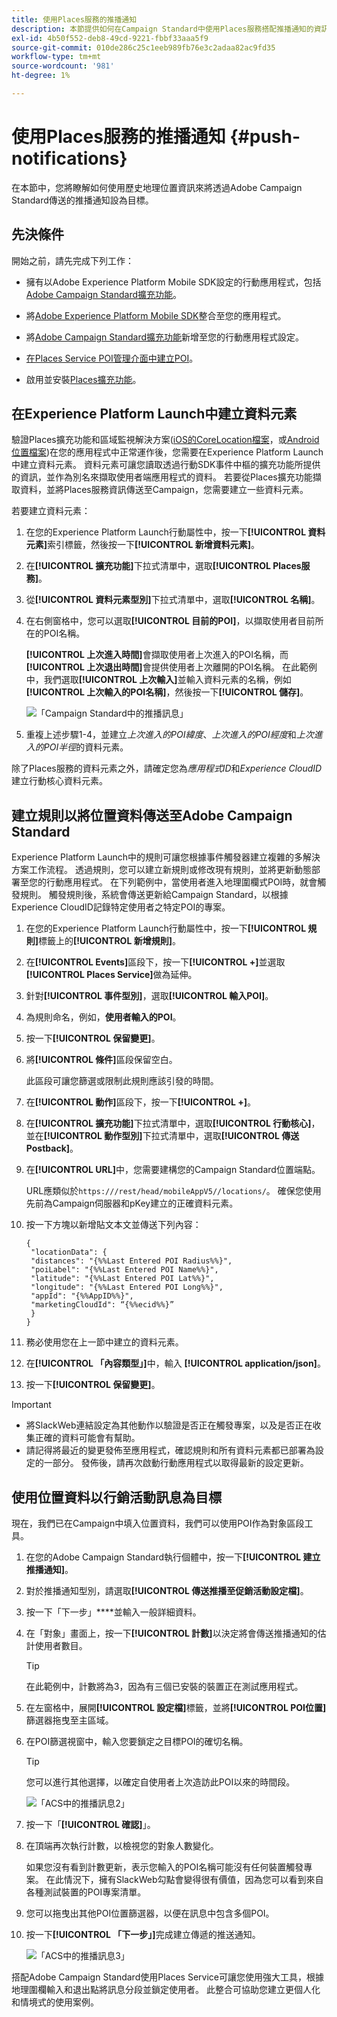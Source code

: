 ```yaml
---
title: 使用Places服務的推播通知
description: 本節提供如何在Campaign Standard中使用Places服務搭配推播通知的資訊。
exl-id: 4b50f552-deb8-49cd-9221-fbbf33aaa5f9
source-git-commit: 010de286c25c1eeb989fb76e3c2adaa82ac9fd35
workflow-type: tm+mt
source-wordcount: '981'
ht-degree: 1%

---
```


# 使用Places服務的推播通知 {#push-notifications}

在本節中，您將瞭解如何使用歷史地理位置資訊來將透過Adobe Campaign Standard傳送的推播通知設為目標。

## 先決條件

開始之前，請先完成下列工作：

* 擁有以Adobe Experience Platform Mobile SDK設定的行動應用程式，包括[Adobe Campaign Standard擴充功能](https://aep-sdks.gitbook.io/docs/using-mobile-extensions/adobe-campaign-standard)。

* 將[Adobe Experience Platform Mobile SDK](https://aep-sdks.gitbook.io/docs/getting-started/get-the-sdk)整合至您的應用程式。
* 將[Adobe Campaign Standard擴充功能](https://aep-sdks.gitbook.io/docs/using-mobile-extensions/adobe-campaign-standard)新增至您的行動應用程式設定。

* [在Places Service POI管理介面中建立POI](/help/poi-mgmt-ui/create-a-poi-ui.md)。

* 啟用並安裝[Places擴充功能](/help/places-ext-aep-sdks/places-extension/places-extension.md)。


## 在Experience Platform Launch中建立資料元素

驗證Places擴充功能和區域監視解決方案([iOS的CoreLocation檔案](https://developer.apple.com/documentation/corelocation/monitoring_the_user_s_proximity_to_geographic_regions)，或[Android位置檔案](https://developer.android.com/training/location/geofencing))在您的應用程式中正常運作後，您需要在Experience Platform Launch中建立資料元素。 資料元素可讓您讀取透過行動SDK事件中樞的擴充功能所提供的資訊，並作為別名來擷取使用者端應用程式的資料。 若要從Places擴充功能擷取資料，並將Places服務資訊傳送至Campaign，您需要建立一些資料元素。

若要建立資料元素：

1. 在您的Experience Platform Launch行動屬性中，按一下&#x200B;**[!UICONTROL 資料元素]**&#x200B;索引標籤，然後按一下&#x200B;**[!UICONTROL 新增資料元素]**。
1. 在&#x200B;**[!UICONTROL 擴充功能]**&#x200B;下拉式清單中，選取&#x200B;**[!UICONTROL Places服務]**。
1. 從&#x200B;**[!UICONTROL 資料元素型別]**&#x200B;下拉式清單中，選取&#x200B;**[!UICONTROL 名稱]**。
1. 在右側窗格中，您可以選取&#x200B;**[!UICONTROL 目前的POI]**，以擷取使用者目前所在的POI名稱。

   **[!UICONTROL 上次進入時間]**&#x200B;會擷取使用者上次進入的POI名稱，而&#x200B;**[!UICONTROL 上次退出時間]**&#x200B;會提供使用者上次離開的POI名稱。 在此範例中，我們選取&#x200B;**[!UICONTROL 上次輸入]**&#x200B;並輸入資料元素的名稱，例如&#x200B;**[!UICONTROL 上次輸入的POI名稱]**，然後按一下&#x200B;**[!UICONTROL 儲存]**。

   ![「Campaign Standard中的推播訊息」](/help/assets/ACS_Push1.png)

1. 重複上述步驟1-4，並建立&#x200B;*上次進入的POI緯度*、*上次進入的POI經度*&#x200B;和&#x200B;*上次進入的POI半徑*&#x200B;的資料元素。

除了Places服務的資料元素之外，請確定您為&#x200B;*應用程式ID*&#x200B;和&#x200B;*Experience CloudID*&#x200B;建立行動核心資料元素。

## 建立規則以將位置資料傳送至Adobe Campaign Standard

Experience Platform Launch中的規則可讓您根據事件觸發器建立複雜的多解決方案工作流程。 透過規則，您可以建立新規則或修改現有規則，並將更新動態部署至您的行動應用程式。 在下列範例中，當使用者進入地理圍欄式POI時，就會觸發規則。 觸發規則後，系統會傳送更新給Campaign Standard，以根據Experience CloudID記錄特定使用者之特定POI的專案。

1. 在您的Experience Platform Launch行動屬性中，按一下&#x200B;**[!UICONTROL 規則]**&#x200B;標籤上的&#x200B;**[!UICONTROL 新增規則]**。
1. 在&#x200B;**[!UICONTROL Events]**&#x200B;區段下，按一下&#x200B;**[!UICONTROL +]**&#x200B;並選取&#x200B;**[!UICONTROL Places Service]**&#x200B;做為延伸。
1. 針對&#x200B;**[!UICONTROL 事件型別]**，選取&#x200B;**[!UICONTROL 輸入POI]**。
1. 為規則命名，例如，**使用者輸入的POI**。
1. 按一下&#x200B;**[!UICONTROL 保留變更]**。
1. 將&#x200B;**[!UICONTROL 條件]**&#x200B;區段保留空白。

   此區段可讓您篩選或限制此規則應該引發的時間。

1. 在&#x200B;**[!UICONTROL 動作]**&#x200B;區段下，按一下&#x200B;**[!UICONTROL +]**。
1. 在&#x200B;**[!UICONTROL 擴充功能]**&#x200B;下拉式清單中，選取&#x200B;**[!UICONTROL 行動核心]**，並在&#x200B;**[!UICONTROL 動作型別]**&#x200B;下拉式清單中，選取&#x200B;**[!UICONTROL 傳送Postback]**。
1. 在&#x200B;**[!UICONTROL URL]**&#x200B;中，您需要建構您的Campaign Standard位置端點。

   URL應類似於`https:///rest/head/mobileAppV5//locations/`。
確保您使用先前為Campaign伺服器和pKey建立的正確資料元素。

1. 按一下方塊以新增貼文本文並傳送下列內容：

   ```
   {
    "locationData": {
    "distances": "{%%Last Entered POI Radius%%}",
    "poiLabel": "{%%Last Entered POI Name%%}",
    "latitude": "{%%Last Entered POI Lat%%}",
    "longitude": "{%%Last Entered POI Long%%}",
    "appId": "{%%AppID%%}",
    "marketingCloudId": “{%%ecid%%}”
    }
   }
   ```

1. 務必使用您在上一節中建立的資料元素。
1. 在&#x200B;**[!UICONTROL 「內容類型」]**&#x200B;中，輸入 **[!UICONTROL application/json]**。
1. 按一下&#x200B;**[!UICONTROL 保留變更]**。

>[!IMPORTANT]
>
>* 將SlackWeb連結設定為其他動作以驗證是否正在觸發專案，以及是否正在收集正確的資料可能會有幫助。
>* 請記得將最近的變更發佈至應用程式，確認規則和所有資料元素都已部署為設定的一部分。 發佈後，請再次啟動行動應用程式以取得最新的設定更新。

## 使用位置資料以行銷活動訊息為目標

現在，我們已在Campaign中填入位置資料，我們可以使用POI作為對象區段工具。

1. 在您的Adobe Campaign Standard執行個體中，按一下&#x200B;**[!UICONTROL 建立推播通知]**。
1. 對於推播通知型別，請選取&#x200B;**[!UICONTROL 傳送推播至促銷活動設定檔]**。
1. 按一下「下一步」****&#x200B;並輸入一般詳細資料。
1. 在「對象」畫面上，按一下&#x200B;**[!UICONTROL 計數]**&#x200B;以決定將會傳送推播通知的估計使用者數目。

   >[!TIP]
   >
   >在此範例中，計數將為3，因為有三個已安裝的裝置正在測試應用程式。

1. 在左窗格中，展開&#x200B;**[!UICONTROL 設定檔]**&#x200B;標籤，並將&#x200B;**[!UICONTROL POI位置]**&#x200B;篩選器拖曳至主區域。
1. 在POI篩選視窗中，輸入您要鎖定之目標POI的確切名稱。

   >[!TIP]
   >
   >您可以進行其他選擇，以確定自使用者上次造訪此POI以來的時間段。

   ![「ACS中的推播訊息2」](/help/assets/ACS_push2.png)

1. 按一下「**[!UICONTROL 確認]**」。
1. 在頂端再次執行計數，以檢視您的對象人數變化。

   如果您沒有看到計數更新，表示您輸入的POI名稱可能沒有任何裝置觸發專案。 在此情況下，擁有SlackWeb勾點會變得很有價值，因為您可以看到來自各種測試裝置的POI專案清單。

1. 您可以拖曳出其他POI位置篩選器，以便在訊息中包含多個POI。
1. 按一下&#x200B;**[!UICONTROL 「下一步」]**&#x200B;完成建立傳遞的推送通知。

   ![「ACS中的推播訊息3」](/help/assets/ACS_push3.png)

搭配Adobe Campaign Standard使用Places Service可讓您使用強大工具，根據地理圍欄輸入和退出點將訊息分段並鎖定使用者。 此整合可協助您建立更個人化和情境式的使用案例。

